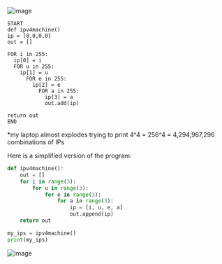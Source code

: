 ![image](https://github.com/PaulaYaniz/year_2/assets/89135778/a38a0816-f892-4194-a872-1758abcf197b)

```
START
def ipv4machine()
ip = [0,0,0,0]
out = []

FOR i in 255:
  ip[0] = i
  FOR u in 255:
    ip[1] = u
      FOR e in 255:
        ip[2] = e
          FOR a in 255:
            ip[3] = a
            out.add(ip)

return out
END
```

*my laptop almost explodes trying to print 4^4 = 256^4 = 4,294,967,296 combinations of IPs

Here is a simplified version of the program:
```.py
def ipv4machine():
    out = []
    for i in range(3):
        for u in range(3):
            for e in range(3):
                for a in range(3):
                    ip = [i, u, e, a]
                    out.append(ip)
    return out

my_ips = ipv4machine()
print(my_ips)
```
![image](https://github.com/PaulaYaniz/year_2/assets/89135778/11f7a7e5-cb1b-442f-be41-9155c0652e5b)

